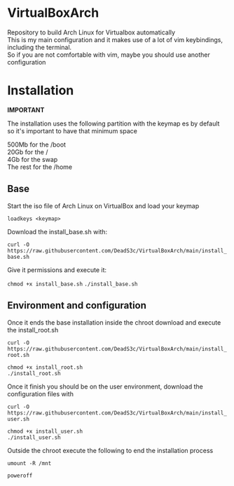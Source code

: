 # VirtualBoxArch
Repository to build Arch Linux for Virtualbox automatically  
This is my main configuration and it makes use of a lot of vim keybindings, including the terminal.  
So if you are not comfortable with vim, maybe you should use another configuration

# Installation
**IMPORTANT**

The installation uses the following partition with the keymap es by default so it's important to have that minimum space

500Mb for the /boot  
20Gb for the /  
4Gb for the swap  
The rest for the /home  

## Base
Start the iso file of Arch Linux on VirtualBox and load your keymap

`loadkeys <keymap>`

Download the install_base.sh with: 

`curl -O https://raw.githubusercontent.com/DeadS3c/VirtualBoxArch/main/install_base.sh`

Give it permissions and execute it: 

`chmod +x install_base.sh`
`./install_base.sh`

## Environment and configuration
Once it ends the base installation inside the chroot download and execute the install_root.sh

`curl -O https://raw.githubusercontent.com/DeadS3c/VirtualBoxArch/main/install_root.sh`  

`chmod +x install_root.sh`  
`./install_root.sh`

Once it finish you should be on the user environment, download the configuration files with

`curl -O https://raw.githubusercontent.com/DeadS3c/VirtualBoxArch/main/install_user.sh`

`chmod +x install_user.sh`  
`./install_user.sh`

Outside the chroot execute the following to end the installation process

`umount -R /mnt`

`poweroff`
